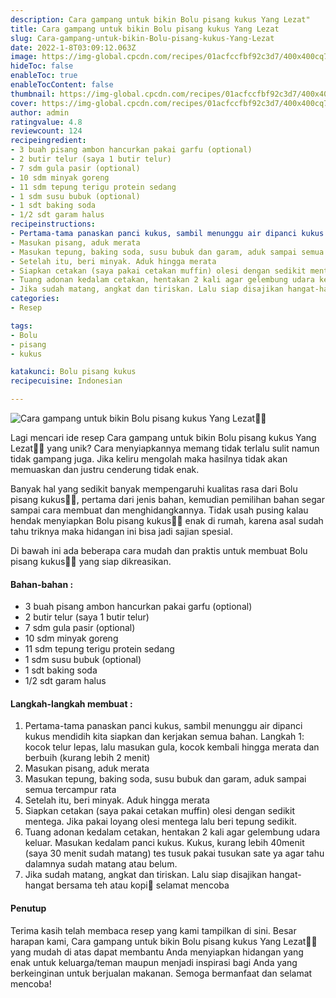 ```yaml
---
description: Cara gampang untuk bikin Bolu pisang kukus Yang Lezat"
title: Cara gampang untuk bikin Bolu pisang kukus Yang Lezat
slug: Cara-gampang-untuk-bikin-Bolu-pisang-kukus-Yang-Lezat
date: 2022-1-8T03:09:12.063Z
image: https://img-global.cpcdn.com/recipes/01acfccfbf92c3d7/400x400cq70/photo.jpg
hideToc: false
enableToc: true
enableTocContent: false
thumbnail: https://img-global.cpcdn.com/recipes/01acfccfbf92c3d7/400x400cq70/photo.jpg
cover: https://img-global.cpcdn.com/recipes/01acfccfbf92c3d7/400x400cq70/photo.jpg
author: admin
ratingvalue: 4.8
reviewcount: 124
recipeingredient:
- 3 buah pisang ambon hancurkan pakai garfu (optional)
- 2 butir telur (saya 1 butir telur)
- 7 sdm gula pasir (optional)
- 10 sdm minyak goreng
- 11 sdm tepung terigu protein sedang
- 1 sdm susu bubuk (optional)
- 1 sdt baking soda
- 1/2 sdt garam halus
recipeinstructions:
- Pertama-tama panaskan panci kukus, sambil menunggu air dipanci kukus mendidih kita siapkan dan kerjakan semua bahan. Langkah 1: kocok telur lepas, lalu masukan gula, kocok kembali hingga merata dan berbuih (kurang lebih 2 menit)
- Masukan pisang, aduk merata
- Masukan tepung, baking soda, susu bubuk dan garam, aduk sampai semua tercampur rata
- Setelah itu, beri minyak. Aduk hingga merata
- Siapkan cetakan (saya pakai cetakan muffin) olesi dengan sedikit mentega. Jika pakai loyang olesi mentega lalu beri tepung sedikit.
- Tuang adonan kedalam cetakan, hentakan 2 kali agar gelembung udara keluar. Masukan kedalam panci kukus. Kukus, kurang lebih 40menit (saya 30 menit sudah matang) tes tusuk pakai tusukan sate ya agar tahu dalamnya sudah matang atau belum.
- Jika sudah matang, angkat dan tiriskan. Lalu siap disajikan hangat-hangat bersama teh atau kopi🌻 selamat mencoba
categories:
- Resep

tags:
- Bolu
- pisang
- kukus

katakunci: Bolu pisang kukus
recipecuisine: Indonesian

---
```


![Cara gampang untuk bikin Bolu pisang kukus Yang Lezat👩‍🍳](https://img-global.cpcdn.com/recipes/01acfccfbf92c3d7/400x400cq70/photo.jpg)

Lagi mencari ide resep Cara gampang untuk bikin Bolu pisang kukus Yang Lezat👩‍🍳 yang unik? Cara menyiapkannya memang tidak terlalu sulit namun tidak gampang juga. Jika keliru mengolah maka hasilnya tidak akan memuaskan dan justru cenderung tidak enak.

Banyak hal yang sedikit banyak mempengaruhi kualitas rasa dari Bolu pisang kukus👩‍🍳, pertama dari jenis bahan, kemudian pemilihan bahan segar sampai cara membuat dan menghidangkannya. Tidak usah pusing kalau hendak menyiapkan Bolu pisang kukus👩‍🍳 enak di rumah, karena asal sudah tahu triknya maka hidangan ini bisa jadi sajian spesial.

Di bawah ini ada beberapa cara mudah dan praktis untuk membuat Bolu pisang kukus👩‍🍳 yang siap dikreasikan.

<!--inarticleads1-->

#### Bahan-bahan :

- 3 buah pisang ambon hancurkan pakai garfu (optional)
- 2 butir telur (saya 1 butir telur)
- 7 sdm gula pasir (optional)
- 10 sdm minyak goreng
- 11 sdm tepung terigu protein sedang
- 1 sdm susu bubuk (optional)
- 1 sdt baking soda
- 1/2 sdt garam halus

<!--inarticleads2-->

#### Langkah-langkah membuat :

1. Pertama-tama panaskan panci kukus, sambil menunggu air dipanci kukus mendidih kita siapkan dan kerjakan semua bahan. Langkah 1: kocok telur lepas, lalu masukan gula, kocok kembali hingga merata dan berbuih (kurang lebih 2 menit)
1. Masukan pisang, aduk merata
1. Masukan tepung, baking soda, susu bubuk dan garam, aduk sampai semua tercampur rata
1. Setelah itu, beri minyak. Aduk hingga merata
1. Siapkan cetakan (saya pakai cetakan muffin) olesi dengan sedikit mentega. Jika pakai loyang olesi mentega lalu beri tepung sedikit.
1. Tuang adonan kedalam cetakan, hentakan 2 kali agar gelembung udara keluar. Masukan kedalam panci kukus. Kukus, kurang lebih 40menit (saya 30 menit sudah matang) tes tusuk pakai tusukan sate ya agar tahu dalamnya sudah matang atau belum.
1. Jika sudah matang, angkat dan tiriskan. Lalu siap disajikan hangat-hangat bersama teh atau kopi🌻 selamat mencoba

#### Penutup

Terima kasih telah membaca resep yang kami tampilkan di sini. Besar harapan kami, Cara gampang untuk bikin Bolu pisang kukus Yang Lezat👩‍🍳 yang mudah di atas dapat membantu Anda menyiapkan hidangan yang enak untuk keluarga/teman maupun menjadi inspirasi bagi Anda yang berkeinginan untuk berjualan makanan. Semoga bermanfaat dan selamat mencoba!
